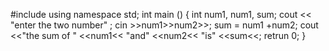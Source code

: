 #include <iostream>
using namespace std;
int main () {
int num1, num1, sum;
cout << "enter the two number" ;
cin >>num1>>num2>>;
sum = num1 +num2;
cout <<"the sum of " <<num1<< "and" <<num2<< "is" <<sum<<;
retrun 0;
}
